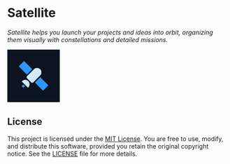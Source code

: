 # Satellite

_Satellite helps you launch your projects and ideas into orbit, organizing them visually with constellations and detailed missions._

<img src="./assets/satellite.svg" width="120" height="120">

## License

This project is licensed under the [MIT License](./LICENSE).
You are free to use, modify, and distribute this software, provided you retain the original copyright notice.
See the [LICENSE](./LICENSE) file for more details.
